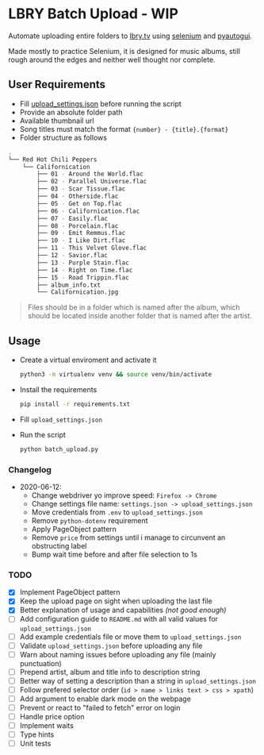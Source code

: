 # LBRY Batch Upload - WIP

Automate uploading entire folders to [lbry.tv] using [selenium] and [pyautogui].

Made mostly to practice Selenium, it is designed for music albums, still rough around
the edges and neither well thought nor complete.

## User Requirements

- Fill [upload_settings.json] before running the script
- Provide an absolute folder path
- Available thumbnail url
- Song titles must match the format `{number} - {title}.{format}`
- Folder structure as follows

```bash
.
└── Red Hot Chili Peppers
    └── Californication
        ├── 01 - Around the World.flac
        ├── 02 - Parallel Universe.flac
        ├── 03 - Scar Tissue.flac
        ├── 04 - Otherside.flac
        ├── 05 - Get on Top.flac
        ├── 06 - Californication.flac
        ├── 07 - Easily.flac
        ├── 08 - Porcelain.flac
        ├── 09 - Emit Remmus.flac
        ├── 10 - I Like Dirt.flac
        ├── 11 - This Velvet Glove.flac
        ├── 12 - Savior.flac
        ├── 13 - Purple Stain.flac
        ├── 14 - Right on Time.flac
        ├── 15 - Road Trippin.flac
        ├── album_info.txt
        └── Californication.jpg
```

> Files should be in a folder which is named after the album, which should be located
> inside another folder that is named after the artist.

## Usage

- Create a virtual enviroment and activate it

    ```sh
    python3 -m virtualenv venv && source venv/bin/activate
    ```

- Install the requirements

    ```sh
    pip install -r requirements.txt
    ```

- Fill `upload_settings.json`

- Run the script

    ```sh
    python batch_upload.py
    ```

### Changelog

- 2020-06-12:
  - Change webdriver yo improve speed: `Firefox -> Chrome`
  - Change settings file name: `settings.json -> upload_settings.json`
  - Move credentials from `.env` to `upload_settings.json`
  - Remove `python-dotenv` requirement
  - Apply PageObject pattern
  - Remove `price` from settings until i manage to circunvent an obstructing label
  - Bump wait time before and after file selection to 1s

### TODO

- [x] Implement PageObject pattern
- [x] Keep the upload page on sight when uploading the last file
- [x] Better explanation of usage and capabilities _(not good enough)_
- [ ] Add configuration guide to `README.md` with all valid values for `upload_settings.json`
- [ ] Add example credentials file or move them to `upload_settings.json`
- [ ] Validate `upload_settings.json` before uploading any file
- [ ] Warn about naming issues before uploading any file (mainly punctuation)
- [ ] Prepend artist, album and title info to description string
- [ ] Better way of setting a description than a string in `upload_settings.json`
- [ ] Follow prefered selector order (`id > name > links text > css > xpath`)
- [ ] Add argument to enable dark mode on the webpage
- [ ] Prevent or react to "failed to fetch" error on login
- [ ] Handle price option
- [ ] Implement waits
- [ ] Type hints
- [ ] Unit tests

[lbry.tv]: https://lbry.tv/
[selenium]: https://github.com/SeleniumHQ/selenium
[pyautogui]: https://github.com/asweigart/pyautogui
[upload_settings.json]: upload_settings.json
